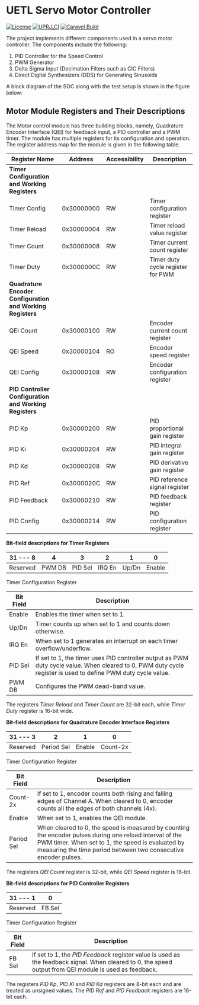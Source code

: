 # UETL Servo Motor Controller

[![License](https://img.shields.io/badge/License-Apache%202.0-blue.svg)](https://opensource.org/licenses/Apache-2.0) [![UPRJ_CI](https://github.com/efabless/caravel_project_example/actions/workflows/user_project_ci.yml/badge.svg)](https://github.com/efabless/caravel_project_example/actions/workflows/user_project_ci.yml) [![Caravel Build](https://github.com/efabless/caravel_project_example/actions/workflows/caravel_build.yml/badge.svg)](https://github.com/efabless/caravel_project_example/actions/workflows/caravel_build.yml)

The project implements different components used in a servo motor controller. The components include the following:
1. PID Controller for the Speed Control
2. PWM Generator
3. Delta Sigma Input (Decimation Filters such as CIC Filters)
4. Direct Digital Synthesizers (DDS) for Generating Sinusoids

A block diagram of the SOC along with the test setup is shown in the figure below:

## Motor Module Registers and Their Descriptions

The Motor control module has three building blocks, namely, Quadrature Encoder Interface (QEI) for feedback input, a PID controller and a PWM timer. The module has multiple registers for its configuration and operation. The register address map for the module is given in the following table.

| **Register Name** | **Address** | **Accessibility** | **Description** |
| --- | --- | --- | --- |
| **Timer Configuration and Working Registers** |
| Timer Config | 0x30000000 | RW | Timer configuration register |
| Timer Reload | 0x30000004 | RW | Timer reload value register |
| Timer Count | 0x30000008 | RW | Timer current count register |
| Timer Duty | 0x3000000C | RW | Timer duty cycle register for PWM |
| **Quadrature Encoder Configuration and Working Registers** |
| QEI Count | 0x30000100 | RW | Encoder current count register |
| QEI Speed | 0x30000104 | RO | Encoder speed register |
| QEI Config | 0x30000108 | RW | Encoder configuration register |
| **PID Controller Configuration and Working Registers** |
| PID Kp | 0x30000200 | RW | PID proportional gain register |
| PID Ki | 0x30000204 | RW | PID integral gain register |
| PID Kd | 0x30000208 | RW | PID derivative gain register |
| PID Ref | 0x3000020C | RW | PID reference signal register |
| PID Feedback | 0x30000210 | RW | PID feedback register |
| PID Config | 0x30000214 | RW | PID configuration register |

**Bit-field descriptions for Timer Registers**

| 31 --- 8 | 4 | 3 | 2 | 1 | 0 |
| --- | --- | --- | --- | --- | --- |
| Reserved | PWM DB | PID Sel | IRQ En | Up/Dn | Enable |

Timer Configuration Register

| **Bit Field** | **Description** |
| --- | --- |
| Enable | Enables the timer when set to 1. |
| Up/Dn | Timer counts up when set to 1 and counts down otherwise. |
| IRQ En | When set to 1 generates an interrupt on each timer overflow/underflow. |
| PID Sel | If set to 1, the timer uses PID controller output as PWM duty cycle value. When cleared to 0, PWM duty cycle register is used to define PWM duty cycle value. |
| PWM DB | Configures the PWM dead-band value. |

The registers _Timer Reload_ and _Timer Count_ are 32-bit each, while _Timer Duty_ register is 16-bit wide.

**Bit-field descriptions for Quadrature Encoder Interface Registers**

| 31 --- 3 | 2 | 1 | 0 |
| --- | --- | --- | --- |
| Reserved | Period Sel | Enable | Count-2x |

Timer Configuration Register

| **Bit Field** | **Description** |
| --- | --- |
| Count-2x | If set to 1, encoder counts both rising and falling edges of Channel A. When cleared to 0, encoder counts all the edges of both channels (4x). |
| Enable | When set to 1, enables the QEI module. |
| Period Sel | When cleared to 0, the speed is measured by counting the encoder pulses during one reload interval of the PWM timer. When set to 1, the speed is evaluated by measuring the time period between two consecutive encoder pulses. |

The registers _QEI Count_ register is 32-bit, while _QEI Speed_ register is 16-bit.

**Bit-field descriptions for PID Controller Registers**

| 31 --- 1 | 0 |
| --- | --- |
| Reserved | FB Sel |

Timer Configuration Register

| **Bit Field** | **Description** |
| --- | --- |
| FB Sel | If set to 1, the _PID Feedback_ register value is used as the feedback signal. When cleared to 0, the speed output from QEI module is used as feedback. |

The registers _PID Kp_, _PID Ki_ and _PID Kd_ registers are 8-bit each and are treated as unsigned values. The _PID Ref_ and _PID Feedback_ registers are 16-bit each.
